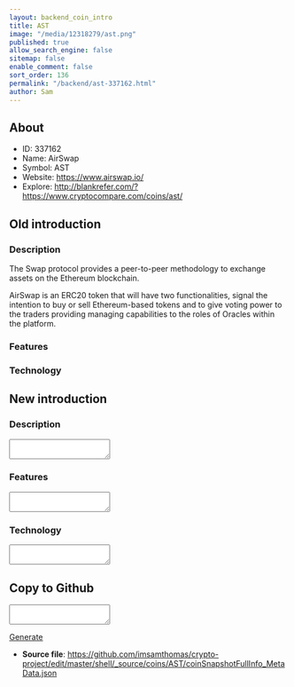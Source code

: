 ```yaml
---
layout: backend_coin_intro
title: AST
image: "/media/12318279/ast.png"
published: true
allow_search_engine: false
sitemap: false
enable_comment: false
sort_order: 136
permalink: "/backend/ast-337162.html"
author: Sam
---
```


## About

- ID: 337162
- Name: AirSwap
- Symbol: AST
- Website: https://www.airswap.io/
- Explore: http://blankrefer.com/?https://www.cryptocompare.com/coins/ast/


## Old introduction

### Description

<p><span>The Swap protocol provides a peer-to-peer methodology to exchange assets on the Ethereum blockchain.</span></p><p><span>AirSwap is an ERC20 token that will have two functionalities, signal the intention to buy or sell Ethereum-based tokens and to give voting power to the traders providing managing capabilities to the roles of Oracles within the platform.</span></p>

### Features


### Technology




## New introduction


### Description
<textarea id="meta_description" name="description"></textarea>

### Features
<textarea id="meta_features" name="features"></textarea>

### Technology
<textarea id="meta_technology" name="technology"></textarea>


## Copy to Github

<textarea id="coinsnapshotfullinfo_metadata"></textarea>

<a href="#gen" onclick="generateMetaDatJson()">Generate</a>

- **Source file**: <a href="https://github.com/imsamthomas/crypto-project/edit/master/shell/_source/coins/AST/coinSnapshotFullInfo_MetaData.json">https://github.com/imsamthomas/crypto-project/edit/master/shell/_source/coins/AST/coinSnapshotFullInfo_MetaData.json</a>

